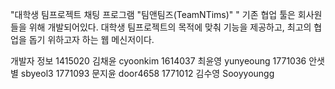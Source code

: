 "대학생 팀프로젝트 채팅 프로그램 "팀앤팀즈(TeamNTims)" " 
기존 협업 툴은 회사원들을 위해 개발되어있다. 대학생 팀프로젝트의 목적에 맞춰 기능을 제공하고, 최고의 협업을 돕기 위하고자 하는 웹 메신저이다.


개발자 정보 
1415020 김채윤 cyoonkim
1614037 최윤영 yunyeoung
1771036 안샛별 sbyeol3
1771093 문지윤 door4658
1771012 김수영 Sooyyoungg

